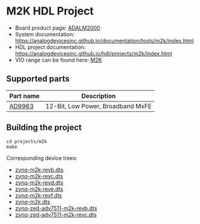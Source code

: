 # M2K HDL Project

- Board product page: [ADALM2000](https://www.analog.com/adalm2000)
- System documentation: https://analogdevicesinc.github.io/documentation/tools/m2k/index.html
- HDL project documentation: https://analogdevicesinc.github.io/hdl/projects/m2k/index.html
- VIO range can be found here: [M2K](https://wiki.analog.com/university/tools/m2k/devs/intro)

## Supported parts

| Part name                                      | Description                                                  |
|------------------------------------------------|--------------------------------------------------------------|
| [AD9963](https://www.analog.com/ad9963)        | 12-Bit, Low Power, Broadband MxFE                            |

## Building the project

```
cd projects/m2k
make
```

Corresponding device trees:
- [zynq-m2k-revb.dts](https://github.com/analogdevicesinc/linux/blob/main/arch/arm/boot/dts/xilinx/zynq-m2k-revb.dts)
- [zynq-m2k-revc.dts](https://github.com/analogdevicesinc/linux/blob/main/arch/arm/boot/dts/xilinx/zynq-m2k-revc.dts)
- [zynq-m2k-revd.dts](https://github.com/analogdevicesinc/linux/blob/main/arch/arm/boot/dts/xilinx/zynq-m2k-revd.dts)
- [zynq-m2k-reve.dts](https://github.com/analogdevicesinc/linux/blob/main/arch/arm/boot/dts/xilinx/zynq-m2k-reve.dts)
- [zynq-m2k-revf.dts](https://github.com/analogdevicesinc/linux/blob/main/arch/arm/boot/dts/xilinx/zynq-m2k-revf.dts)
- [zynq-m2k.dts](https://github.com/analogdevicesinc/linux/blob/main/arch/arm/boot/dts/xilinx/zynq-m2k.dts)
- [zynq-zed-adv7511-m2k-revb.dts](https://github.com/analogdevicesinc/linux/blob/main/arch/arm/boot/dts/xilinx/zynq-zed-adv7511-m2k-revb.dts)
- [zynq-zed-adv7511-m2k-revc.dts](https://github.com/analogdevicesinc/linux/blob/main/arch/arm/boot/dts/xilinx/zynq-zed-adv7511-m2k-revc.dts)
